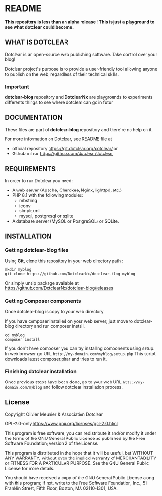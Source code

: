 # README

**This repository is less than an alpha release !
This is just a playground to see what dotclear could become.**

## WHAT IS DOTCLEAR

Dotclear is an open-source web publishing software.
Take control over your blog!

Dotclear project's purpose is to provide a user-friendly
tool allowing anyone to publish on the web, regardless of
their technical skills.

### Important

**dotclear-blog** repository and **DotclearNx** are playgrounds
to experiments differents things to see where dotclear can go in futur.

## DOCUMENTATION

These files are part of **dotclear-blog** repository and there're no help on it.

For more information on Dotclear, see README file at 
- official repository <https://git.dotclear.org/dotclear/> or 
- Github mirror <https://github.com/dotclear/dotclear>

## REQUIREMENTS

In order to run Dotclear you need:

-   A web server (Apache, Cherokee, Nginx, lighttpd, etc.)
-   PHP 8.1 with the following modules:
    -   mbstring
    -   iconv
    -   simplexml
    -   mysqli, postgresql or sqlite
-   A database server (MySQL or PostgreSQL) or SQLite.

## INSTALLATION

### Getting dotclear-blog files

Using **Git**, clone this repository in your web directory path :

```
mkdir myblog
git clone https://github.com/DotclearNx/dotclear-blog myblog
```

Or simply unzip package available at https://github.com/DotclearNx/dotclear-blog/releases

### Getting Composer components

Once dotclear-blog is copy to your web directory

If you have composer installed on your web server, 
just move to dotclear-blog directory and run composer install.

```
cd myblog
composer install
```

If you don't have composer you can try installing components using setup.
In web browser go URL `http://my-domain.com/myblog/setup.php`
This script downloads latest composer.phar and tries to run it.

### Finishing dotclear installation

Once previous steps have been done, 
go to your web URL `http://my-domain.com/myblog` 
and follow dotclear installation process.

## License

Copyright Olivier Meunier & Association Dotclear

GPL-2.0-only <https://www.gnu.org/licenses/gpl-2.0.html>

This program is free software; you can redistribute it and/or modify it under the terms of the GNU General Public License as published by the Free Software Foundation; version 2 of the License.

This program is distributed in the hope that it will be useful, but WITHOUT ANY WARRANTY; without even the implied warranty of MERCHANTABILITY or FITNESS FOR A PARTICULAR PURPOSE. See the GNU General Public License for more details.

You should have received a copy of the GNU General Public License along with this program; if not, write to the Free Software Foundation, Inc., 51 Franklin Street, Fifth Floor, Boston, MA 02110-1301, USA.
